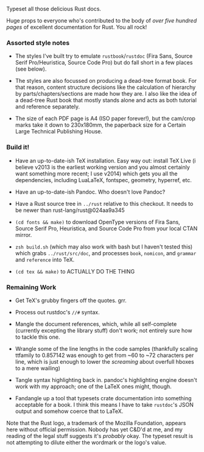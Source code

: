 Typeset all those delicious Rust docs.

Huge props to everyone who's contributed to the body of _over five
hundred pages_ of excellent documentation for Rust.  You all rock!

### Assorted style notes

- The styles I've built try to emulate `rustbook`/`rustdoc` (Fira
Sans, Source Serif Pro/Heuristica, Source Code Pro) but do fall short
in a few places (see below).

- The styles are also focussed on producing a dead-tree format book.
For that reason, content structure decisions like the calculation of
hierarchy by parts/chapters/sections are made how they are.  I also
like the idea of a dead-tree Rust book that mostly stands alone and
acts as both tutorial and reference separately. 

- The size of each PDF page is A4 (ISO paper forever!), but the
cam/crop marks take it down to 230x180mm, the paperback size for a
Certain Large Technical Publishing House.

### Build it!

- Have an up-to-date-ish TeX installation.  Easy way out: install
TeX Live (i believe v2013 is the earliest working version and you
almost certainly want something more recent; I use v2014) which gets
you all the dependencies, including LuaLaTeX, fontspec, geometry,
hyperref, etc.

- Have an up-to-date-ish Pandoc. Who doesn't love Pandoc?

- Have a Rust source tree in `../rust` relative to this checkout.  It
needs to be newer than rust-lang/rust@024aa9a345

- `(cd fonts && make)` to download OpenType versions of Fira Sans,
  Source Serif Pro, Heuristica, and Source Code Pro from your local
  CTAN mirror.

- `zsh build.sh` (which may also work with bash but I haven't tested
this) which grabs `../rust/src/doc`, and processes `book`, `nomicon`,
and `grammar` and `reference` into TeX.

- `(cd tex && make)` to ACTUALLY DO THE THING

### Remaining Work

- Get TeX's grubby fingers off the quotes. grr.

- Process out rustdoc's `//#` syntax.

- Mangle the document references, which, while all self-complete
(currently excepting the library stuff) don't work; not entirely sure
how to tackle this one. 

- Wrangle some of the line lengths in the code samples (thankfully
scaling ttfamily to 0.857142 was enough to get from ~60 to ~72
characters per line, which is just enough to lower the _screaming_
about overfull hboxes to a mere wailing)

- Tangle syntax highlighting back in.  pandoc's highlighting engine
doesn't work with my approach; one of the LaTeX ones might, though.

- Fandangle up a tool that typesets crate documentation into something
acceptable for a book.  I think this means I have to take `rustdoc`'s
JSON output and somehow coerce that to LaTeX. 

Note that the Rust logo, a trademark of the Mozilla Foundation,
appears here without official permission.  Nobody has yet C&D'd at me,
and my reading of the legal stuff suggests it's _probably_ okay.  The
typeset result is not attempting to dilute either the wordmark or the
logo's value.
